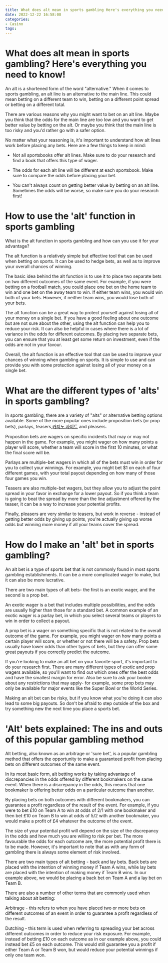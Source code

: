 ```yaml
---
title: What does alt mean in sports gambling Here's everything you need to know!
date: 2022-12-22 16:58:08
categories:
- Casino
tags:
---
```



#  What does alt mean in sports gambling? Here's everything you need to know!

An alt is a shortened form of the word "alternative." When it comes to sports gambling, an alt line is an alternative to the main line. This could mean betting on a different team to win, betting on a different point spread or betting on a different total.

There are various reasons why you might want to bet on an alt line. Maybe you think that the odds for the main line are too low and you want to get better value by betting on the alt. Or maybe you think that the main line is too risky and you'd rather go with a safer option.

No matter what your reasoning is, it's important to understand how alt lines work before placing any bets. Here are a few things to keep in mind:

- Not all sportsbooks offer alt lines. Make sure to do your research and find a book that offers this type of wager.

- The odds for each alt line will be different at each sportsbook. Make sure to compare the odds before placing your bet.

- You can't always count on getting better value by betting on an alt line. Sometimes the odds will be worse, so make sure you do your research first!

#  How to use the 'alt' function in sports gambling

What is the alt function in sports gambling and how can you use it for your advantage?

The alt function is a relatively simple but effective tool that can be used when betting on sports. It can be used to hedge bets, as well as to improve your overall chances of winning.

The basic idea behind the alt function is to use it to place two separate bets on two different outcomes of the same event. For example, if you were betting on a football match, you could place one bet on the home team to win and one bet on the away team to win. If either team wins, you would win both of your bets. However, if neither team wins, you would lose both of your bets.

The alt function can be a great way to protect yourself against losing all of your money on a single bet. If you have a good feeling about one outcome but are not sure about the other, using the alt function can help you to reduce your risk. It can also be helpful in cases where there is a lot of variance in the odds for different outcomes. By placing two separate bets, you can ensure that you at least get some return on investment, even if the odds are not in your favour.

Overall, the alt function is an effective tool that can be used to improve your chances of winning when gambling on sports. It is simple to use and can provide you with some protection against losing all of your money on a single bet.

#  What are the different types of 'alts' in sports gambling?

In sports gambling, there are a variety of "alts" or alternative betting options available. Some of the more popular ones include proposition bets (or prop bets), parlays, teasers,[카지노 사이트](https://choegocasino.com/) and pleasers.

Proposition bets are wagers on specific incidents that may or may not happen in the game. For example, you might wager on how many points a player will score, whether a team will score in the first 10 minutes, or what the final score will be.

Parlays are multiple-bet wagers in which all of the bets must win in order for you to collect your winnings. For example, you might bet $1 on each of four different games, with your total payout depending on how many of those four games you win.

Teasers are also multiple-bet wagers, but they allow you to adjust the point spread in your favor in exchange for a lower payout. So if you think a team is going to beat the spread by more than the line adjustment offered by the teaser, it can be a way to increase your potential profits.

Finally, pleasers are very similar to teasers, but work in reverse - instead of getting better odds by giving up points, you're actually giving up worse odds but winning more money if all your teams cover the spread.

#  How do I make an 'alt' bet in sports gambling?

An alt bet is a type of sports bet that is not commonly found in most sports gambling establishments.  It can be a more complicated wager to make, but it can also be more lucrative.

There are two main types of alt bets- the first is an exotic wager, and the second is a prop bet.

An exotic wager is a bet that includes multiple possibilities, and the odds are usually higher than those for a standard bet.  A common example of an exotic wager is a parlay bet, in which you select several teams or players to win in order to collect a payout.

A prop bet is a wager on something specific that is not related to the overall outcome of the game.  For example, you might wager on how many points a certain player will score, or whether or not there will be a safety.  Prop bets usually have lower odds than other types of bets, but they can offer some great payouts if you correctly predict the outcome.

If you're looking to make an alt bet on your favorite sport, it's important to do your research first.  There are many different types of exotic and prop wagers available, so you'll want to find out which ones offer the best odds and have the smallest margin for error.  Also be sure to ask your bookie about any restrictions that may apply- for example, some prop bets may only be available for major events like the Super Bowl or the World Series.

Making an alt bet can be risky, but if you know what you're doing it can also lead to some big payouts.  So don't be afraid to step outside of the box and try something new the next time you place a sports bet.

#  'Alt' bets explained: The ins and outs of this popular gambling method

Alt betting, also known as an arbitrage or 'sure bet', is a popular gambling method that offers the opportunity to make a guaranteed profit from placing bets on different outcomes of the same event.

In its most basic form, alt betting works by taking advantage of discrepancies in the odds offered by different bookmakers on the same event. When there is a discrepancy in the odds, this means that one bookmaker is offering better odds on a particular outcome than another.

By placing bets on both outcomes with different bookmakers, you can guarantee a profit regardless of the result of the event. For example, if you were to bet £10 on Team A to win at odds of 2/1 with one bookmaker and then bet £10 on Team B to win at odds of 5/2 with another bookmaker, you would make a profit of £4 whatever the outcome of the event.

The size of your potential profit will depend on the size of the discrepancy in the odds and how much you are willing to risk per bet. The more favourable the odds for each outcome are, the more potential profit there is to be made. However, it's important to note that as with any form of gambling there is always some element of risk involved.

There are two main types of alt betting - back and lay bets. Back bets are placed with the intention of winning money if Team A wins, while lay bets are placed with the intention of making money if Team B wins. In our example above, we would be placing a back bet on Team A and a lay bet on Team B.

There are also a number of other terms that are commonly used when talking about alt betting:

Arbitrage - this refers to when you have placed two or more bets on different outcomes of an event in order to guarantee a profit regardless of the result.

Dutching - this term is used when referring to spreading your bet across different outcomes in order to reduce your risk exposure. For example, instead of betting £10 on each outcome as in our example above, you could instead bet £5 on each outcome. This would still guarantee you a profit if either Team A or Team B won, but would reduce your potential winnings if only one team won.